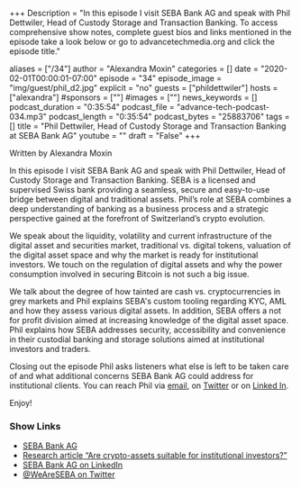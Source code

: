 +++
Description = "In this episode I visit SEBA Bank AG and speak with Phil Dettwiler, Head of Custody Storage and Transaction Banking. To access comprehensive show notes, complete guest bios and links mentioned in the episode take a look below or go to advancetechmedia.org and click the episode title."

aliases = ["/34"]
author = "Alexandra Moxin"
categories = []
date = "2020-02-01T00:00:01-07:00"
episode = "34"
episode_image = "img/guest/phil_d2.jpg"
explicit = "no"
guests = ["phildettwiler"]
hosts = ["alexandra"]
#sponsors = [""]
#images = [""]
news_keywords = []
podcast_duration = "0:35:54"
podcast_file = "advance-tech-podcast-034.mp3"
podcast_length = "0:35:54"
podcast_bytes = "25883706"
tags = []
title = "Phil Dettwiler, Head of Custody Storage and Transaction Banking at SEBA Bank AG"
youtube = ""
draft = "False"
+++

Written by Alexandra Moxin

In this episode I visit SEBA Bank AG and speak with Phil Dettwiler, Head of Custody Storage and Transaction Banking. SEBA is a licensed and supervised Swiss bank providing a seamless, secure and easy-to-use bridge between digital and traditional assets. Phil’s role at SEBA combines a deep understanding of banking as a business process and a strategic perspective gained at the forefront of Switzerland’s crypto evolution.
 
 We speak about the liquidity, volatility and current infrastructure of the digital asset and securities market, traditional vs. digital tokens, valuation of the digital asset space and why the market is ready for institutional investors. We touch on the regulation of digital assets and why the power consumption involved in securing Bitcoin is not such a big issue.
 
We talk about the degree of how tainted are cash vs. cryptocurrencies in grey markets and Phil explains SEBA's custom tooling regarding KYC, AML and how they assess various digital assets. In addition, SEBA offers a not for profit division aimed at increasing knowledge of the digital asset space. Phil explains how SEBA addresses security, accessibility and convenience in their custodial banking and storage solutions aimed at institutional investors and traders.
 
 Closing out the episode Phil asks listeners what else is left to be taken care of and what additional concerns SEBA Bank AG could address for institutional clients. You can reach Phil via [email](mailto:phil.dettwiler@seba.swiss), on [Twitter](https://twitter.com/Phil_Det) or on [Linked In](https://www.linkedin.com/in/philipp-e-dettwiler-b590883/).

Enjoy!

### Show Links

* [SEBA Bank AG](https://www.seba.swiss/)
* [Research article “Are crypto-assets suitable for institutional investors?”](https://www.seba.swiss/research/are-crypto-assets-suitable-for-institutional-investors)
* [SEBA Bank AG on LinkedIn](https://www.linkedin.com/company/weareseba/)
* [@WeAreSEBA on Twitter](https://twitter.com/WeAreSEBA)
